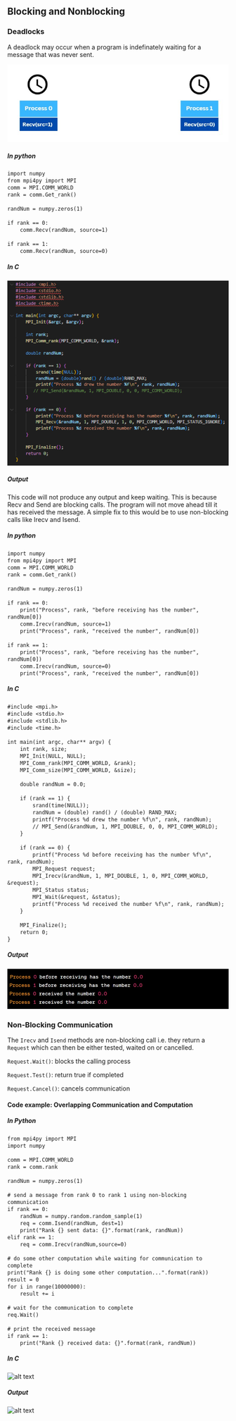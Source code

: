 ## Blocking and Nonblocking

### Deadlocks

A deadlock may occur when a program is indefinately waiting for a message that was never sent. 

![alt text](https://github.com/japnitahuja/guide-to-mpi/blob/main/documentation/images/deadlock.jpg)

##### In python

```
import numpy
from mpi4py import MPI
comm = MPI.COMM_WORLD
rank = comm.Get_rank()

randNum = numpy.zeros(1)

if rank == 0:
    comm.Recv(randNum, source=1)

if rank == 1:
    comm.Recv(randNum, source=0)

```

##### In C

![alt text](https://github.com/japnitahuja/guide-to-mpi/blob/main/documentation/images/deadlock.png)
##### Output

This code will not produce any output and keep waiting. This is because Recv and Send are blocking calls. The program will not move ahead till it has received the message. A simple fix to this would be to use non-blocking calls like Irecv and Isend. 

##### In python

```
import numpy
from mpi4py import MPI
comm = MPI.COMM_WORLD
rank = comm.Get_rank()

randNum = numpy.zeros(1)

if rank == 0:
    print("Process", rank, "before receiving has the number", randNum[0])
    comm.Irecv(randNum, source=1)
    print("Process", rank, "received the number", randNum[0])

if rank == 1:
    print("Process", rank, "before receiving has the number", randNum[0])
    comm.Irecv(randNum, source=0)
    print("Process", rank, "received the number", randNum[0])

```
##### In C

```
#include <mpi.h>
#include <stdio.h>
#include <stdlib.h>
#include <time.h>

int main(int argc, char** argv) {
    int rank, size;
    MPI_Init(NULL, NULL);
    MPI_Comm_rank(MPI_COMM_WORLD, &rank);
    MPI_Comm_size(MPI_COMM_WORLD, &size);

    double randNum = 0.0;

    if (rank == 1) {
        srand(time(NULL));
        randNum = (double) rand() / (double) RAND_MAX;
        printf("Process %d drew the number %f\n", rank, randNum);
        // MPI_Send(&randNum, 1, MPI_DOUBLE, 0, 0, MPI_COMM_WORLD);
    }

    if (rank == 0) {
        printf("Process %d before receiving has the number %f\n", rank, randNum);
        MPI_Request request;
        MPI_Irecv(&randNum, 1, MPI_DOUBLE, 1, 0, MPI_COMM_WORLD, &request);
        MPI_Status status;
        MPI_Wait(&request, &status);
        printf("Process %d received the number %f\n", rank, randNum);
    }

    MPI_Finalize();
    return 0;
}
```
##### Output

![alt text](https://github.com/japnitahuja/guide-to-mpi/blob/main/documentation/images/output4.jpg)

### Non-Blocking Communication

The `Irecv` and `Isend` methods are non-blocking call i.e. they return a `Request` which can then be either tested, waited on or cancelled.

`Request.Wait()`: blocks the calling process 

`Request.Test()`: return true if completed

`Request.Cancel()`: cancels communication

#### Code example: Overlapping Communication and Computation

##### In Python
```
from mpi4py import MPI
import numpy

comm = MPI.COMM_WORLD
rank = comm.rank

randNum = numpy.zeros(1)

# send a message from rank 0 to rank 1 using non-blocking communication
if rank == 0:
    randNum = numpy.random.random_sample(1)
    req = comm.Isend(randNum, dest=1)
    print("Rank {} sent data: {}".format(rank, randNum))
elif rank == 1:
    req = comm.Irecv(randNum,source=0)
    
# do some other computation while waiting for communication to complete
print("Rank {} is doing some other computation...".format(rank))
result = 0
for i in range(10000000):
    result += i

# wait for the communication to complete
req.Wait()

# print the received message
if rank == 1:
    print("Rank {} received data: {}".format(rank, randNum))
````

##### In C

![alt text](https://github.com/japnitahuja/guide-to-mpi/blob/main/documentation/images/nonblock.png)

##### Output

![alt text](https://github.com/japnitahuja/guide-to-mpi/blob/main/documentation/images/output5.jpg)







